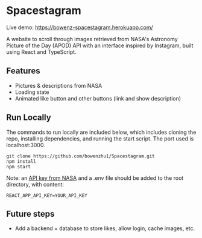 # Spacestagram
Live demo: https://bowenz-spacestagram.herokuapp.com/

A website to scroll through images retrieved from NASA's Astronomy Picture of the Day (APOD) API with an interface inspired by Instagram, built using React and TypeScript.

## Features
- Pictures & descriptions from NASA
- Loading state
- Animated like button and other buttons (link and show description)

## Run Locally
The commands to run locally are included below, which includes cloning the repo, installing dependencies, and running the start script. The port used is localhost:3000.
```
git clone https://github.com/bowenzhu1/Spacestagram.git
npm install
npm start
```
Note: an [API key from NASA](https://api.nasa.gov/) and a .env file should be added to the root directory, with content:
```
REACT_APP_API_KEY=YOUR_API_KEY
```

## Future steps
- Add a backend + database to store likes, allow login, cache images, etc.
